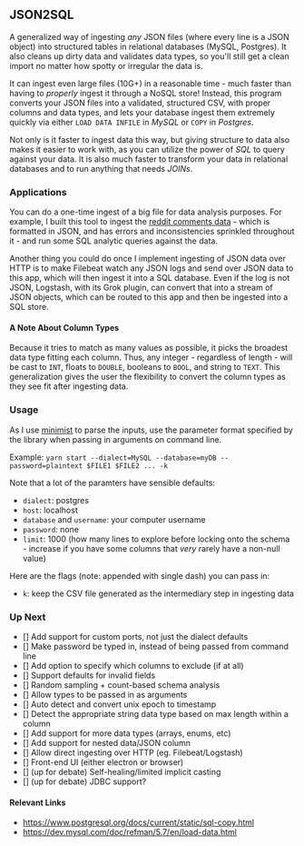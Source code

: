 JSON2SQL
---
A generalized way of ingesting *any* JSON files (where every line is a JSON object) into structured tables in relational databases (MySQL, Postgres). It also cleans up dirty data and validates data types, so you'll still get a clean import no matter how spotty or irregular the data is.

It can ingest even large files (10G+) in a reasonable time - much faster than having to *properly* ingest it through a NoSQL store! Instead, this program converts your JSON files into a validated, structured CSV, with proper columns and data types, and lets your database ingest them extremely quickly via either `LOAD DATA INFILE` in *MySQL* or `COPY` in *Postgres*.

Not only is it faster to ingest data this way, but giving structure to data also makes it easier to work with, as you can utilize the power of *SQL* to query against your data. It is also much faster to transform your data in relational databases and to run anything that needs *JOINs*.

### Applications
You can do a one-time ingest of a big file for data analysis purposes. For example, I built this tool to ingest the [reddit comments data](http://files.pushshift.io/reddit/comments/) - which is formatted in JSON, and has errors and inconsistencies sprinkled throughout it - and run some SQL analytic queries against the data.

Another thing you could do once I implement ingesting of JSON data over HTTP is to make Filebeat watch any JSON logs and send over JSON data to this app, which will then ingest it into a SQL database. Even if the log is not JSON, Logstash, with its Grok plugin, can convert that into a stream of JSON objects, which can be routed to this app and then be ingested into a SQL store.

#### A Note About Column Types
Because it tries to match as many values as possible, it picks the broadest data type fitting each column. Thus, any integer - regardless of length - will be cast to `INT`, floats to `DOUBLE`, booleans to `BOOL`, and string to `TEXT`. This generalization gives the user the flexibility to convert the column types as they see fit after ingesting data.

### Usage
As I use [minimist](https://www.npmjs.com/package/minimist) to parse the inputs, use the parameter format specified by the library when passing in arguments on command line.

Example:
`yarn start --dialect=MySQL --database=myDB --password=plaintext $FILE1 $FILE2 ... -k`

Note that a lot of the paramters have sensible defaults:
- `dialect`: postgres
- `host`: localhost
- `database` and `username`: your computer username
- `password`: none
- `limit`: 1000 (how many lines to explore before locking onto the schema - increase if you have some columns that *very* rarely have a non-null value)

Here are the flags (note: appended with single dash) you can pass in:
- `k`: keep the CSV file generated as the intermediary step in ingesting data

### Up Next
- [] Add support for custom ports, not just the dialect defaults
- [] Make password be typed in, instead of being passed from command line
- [] Add option to specify which columns to exclude (if at all)
- [] Support defaults for invalid fields
- [] Random sampling + count-based schema analysis
- [] Allow types to be passed in as arguments
- [] Auto detect and convert unix epoch to timestamp
- [] Detect the appropriate string data type based on max length within a column
- [] Add support for more data types (arrays, enums, etc)
- [] Add support for nested data/JSON column
- [] Allow direct ingesting over HTTP (eg. Filebeat/Logstash)
- [] Front-end UI (either electron or browser)
- [] (up for debate) Self-healing/limited implicit casting
- [] (up for debate) JDBC support?

#### Relevant Links
- https://www.postgresql.org/docs/current/static/sql-copy.html
- https://dev.mysql.com/doc/refman/5.7/en/load-data.html